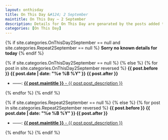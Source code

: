```yaml
---
layout: onthisday
title: On This Day &#124; 2 September
maintitle: On This Day — 2 September
description: Details for On This Day are genarated by the posts added to the website so the content is subject to changes/updates over time.
categories: [On This Day]
---
```


{% if site.categories.OnThisDay2September == null and site.categories.Repeat2September == null %}
<strong>Sorry no known details for today</strong>
{% endif %}

{% if site.categories.OnThisDay2September == null %}
{% else %}
{% for post in site.categories.OnThisDay2September reversed %}
<strong>{{ post.before }} {{ post.date | date: "%e %B %Y" }} {{ post.after }}</strong>
<ul>
<li> ——: <a href="{{ post.url }}"><strong>{{ post.maintitle }}</strong> - {{ post.post_description }}</a></li>
</ul>
{% endfor %}
{% endif %}

{% if site.categories.Repeat2September == null %}
{% else %}
{% for post in site.categories.Repeat2September reversed %}
<strong>{{ post.before }} {{ post.date | date: "%e %B %Y" }} {{ post.after }}</strong>
<ul>
<li> ——: <a href="{{ post.url }}"><strong>{{ post.maintitle }}</strong> - {{ post.post_description }}</a></li>
</ul>
{% endfor %}
{% endif %}
